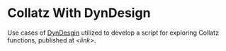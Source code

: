 # Collatz With DynDesign

Use cases of [DynDesgin](https://github.com/amarula/dyndesign) utilized to develop a script for exploring Collatz functions, published at *&lt;link&gt;*.
